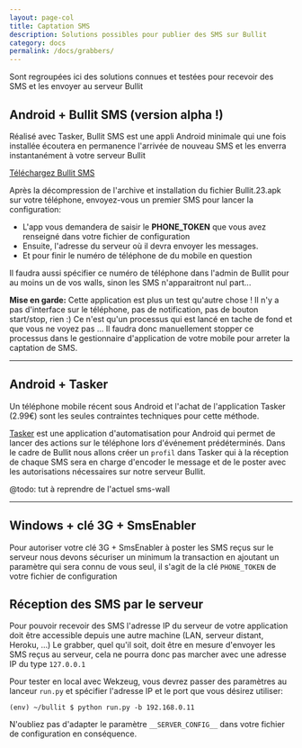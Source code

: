 ```yaml
---
layout: page-col
title: Captation SMS
description: Solutions possibles pour publier des SMS sur Bullit 
category: docs
permalink: /docs/grabbers/
---
```


<p class="bg-info-box">
Sont regroupées ici des solutions connues et testées pour recevoir des SMS et les envoyer au serveur Bullit
</p>

## Android + Bullit SMS (version alpha !)

Réalisé avec Tasker, Bullit SMS est une appli Android minimale qui une fois installée écoutera en permanence l'arrivée de nouveau SMS et les enverra instantanément à votre serveur Bullit

[Téléchargez Bullit SMS](http://www.sms-wall.org/wp-content/uploads/2014/12/Bullit.23.apk_.zip)

Après la décompression de l'archive et installation du fichier Bullit.23.apk sur votre téléphone, envoyez-vous un premier SMS pour lancer la configuration:

- L'app vous demandera de saisir le __PHONE_TOKEN__ que vous avez renseigné dans votre fichier de configuration
- Ensuite, l'adresse du serveur où il devra envoyer les messages.
- Et pour finir le numéro de téléphone de du mobile en question

Il faudra aussi spécifier ce numéro de téléphone dans l'admin de Bullit pour au moins un de vos walls, sinon les SMS n'apparaitront nul part... 

__Mise en garde:__ Cette application est plus un test qu'autre chose ! Il n'y a pas d'interface sur le téléphone, pas de notification, pas de bouton start/stop, rien :) Ce n'est qu'un processus qui est lancé en tache de fond et que vous ne voyez pas ... Il faudra donc manuellement stopper ce processus dans le gestionnaire d'application de votre mobile pour arreter la captation de SMS.


---

## Android + Tasker

Un téléphone mobile récent sous Android et l'achat de l'application Tasker (2.99€) sont les seules contraintes techniques pour cette méthode. 

[Tasker](https://play.google.com/store/apps/details?id=net.dinglisch.android.taskerm) est une application d'automatisation pour Android qui permet de lancer des actions sur le téléphone lors d'événement prédéterminés. Dans le cadre de Bullit nous allons créer un `profil` dans Tasker qui à la réception de chaque SMS sera en charge d'encoder le message et de le poster avec les autorisations nécessaires sur notre serveur Bullit.

@todo: tut à reprendre de l'actuel sms-wall

---

## Windows + clé 3G + SmsEnabler

Pour autoriser votre clé 3G + SmsEnabler à poster les SMS reçus sur le serveur nous devons sécuriser un minimum la transaction en ajoutant un paramètre qui sera connu de vous seul, il s'agit de la clé `PHONE_TOKEN` de votre fichier de configuration


## Réception des SMS par le serveur

Pour pouvoir recevoir des SMS l'adresse IP du serveur de votre application doit être accessible depuis une autre machine (LAN, serveur distant, Heroku, ...) Le grabber, quel qu'il soit, doit être en mesure d'envoyer les SMS reçus au serveur, cela ne pourra donc pas marcher avec une adresse IP du type `127.0.0.1`

Pour tester en local avec Wekzeug, vous devrez passer des paramètres au lanceur `run.py` et spécifier l'adresse IP et le port que vous désirez utiliser:

```
(env) ~/bullit $ python run.py -b 192.168.0.11
```

N'oubliez pas d'adapter le paramètre `__SERVER_CONFIG__` dans votre fichier de configuration en conséquence.

